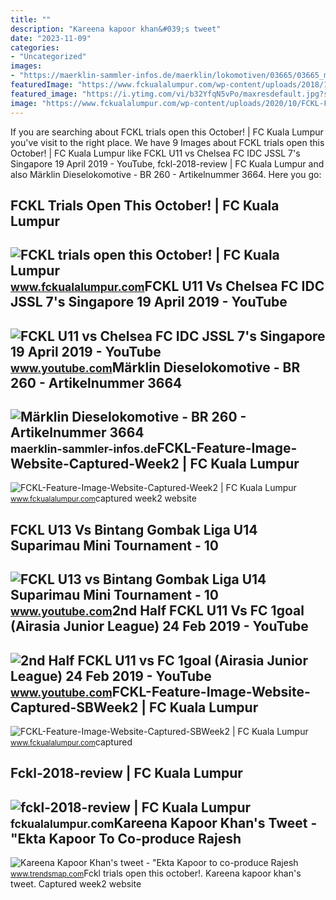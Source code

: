 ```yaml
---
title: ""
description: "Kareena kapoor khan&#039;s tweet"
date: "2023-11-09"
categories:
- "Uncategorized"
images:
- "https://maerklin-sammler-infos.de/maerklin/lokomotiven/03665/03665_m_o.jpg"
featuredImage: "https://www.fckualalumpur.com/wp-content/uploads/2018/12/fckl-2018-review-1024x683.jpg"
featured_image: "https://i.ytimg.com/vi/b32YfqN5vPo/maxresdefault.jpg?sqp=-oaymwEmCIAKENAF8quKqQMa8AEB-AHUBoAC4AOKAgwIABABGEkgZShBMA8=&amp;rs=AOn4CLA1NpzDlPqa3pHGn2G5rNjMb3mEUg"
image: "https://www.fckualalumpur.com/wp-content/uploads/2020/10/FCKL-Feature-Image-Website-Captured-SBWeek2.jpg"
---
```


If you are searching about FCKL trials open this October! | FC Kuala Lumpur you've visit to the right place. We have 9 Images about FCKL trials open this October! | FC Kuala Lumpur like FCKL U11 vs Chelsea FC IDC JSSL 7's Singapore 19 April 2019 - YouTube, fckl-2018-review | FC Kuala Lumpur and also Märklin Dieselokomotive - BR 260 - Artikelnummer 3664. Here you go:

FCKL Trials Open This October! | FC Kuala Lumpur
------------------------------------------------

 ![FCKL trials open this October! | FC Kuala Lumpur](https://www.fckualalumpur.com/wp-content/uploads/2021/10/FCKL-trials-1200fb-1024x538.jpg) <small>www.fckualalumpur.com</small>FCKL U11 Vs Chelsea FC IDC JSSL 7's Singapore 19 April 2019 - YouTube
---------------------------------------------------------------------

 ![FCKL U11 vs Chelsea FC IDC JSSL 7's Singapore 19 April 2019 - YouTube](https://i.ytimg.com/vi/DYCriKv_rbQ/maxresdefault.jpg) <small>www.youtube.com</small>Märklin Dieselokomotive - BR 260 - Artikelnummer 3664
-----------------------------------------------------

 ![Märklin Dieselokomotive - BR 260 - Artikelnummer 3664](https://maerklin-sammler-infos.de/maerklin/lokomotiven/03665/03665_m_o.jpg) <small>maerklin-sammler-infos.de</small>FCKL-Feature-Image-Website-Captured-Week2 | FC Kuala Lumpur
-----------------------------------------------------------

 ![FCKL-Feature-Image-Website-Captured-Week2 | FC Kuala Lumpur](https://www.fckualalumpur.com/wp-content/uploads/2020/09/FCKL-Feature-Image-Website-Captured-Week2.jpg) <small>www.fckualalumpur.com</small>captured week2 website

FCKL U13 Vs Bintang Gombak Liga U14 Suparimau Mini Tournament - 10
------------------------------------------------------------------

 ![FCKL U13 vs Bintang Gombak Liga U14 Suparimau Mini Tournament - 10](https://i.ytimg.com/vi/b32YfqN5vPo/maxresdefault.jpg?sqp=-oaymwEmCIAKENAF8quKqQMa8AEB-AHUBoAC4AOKAgwIABABGEkgZShBMA8=&rs=AOn4CLA1NpzDlPqa3pHGn2G5rNjMb3mEUg) <small>www.youtube.com</small>2nd Half FCKL U11 Vs FC 1goal (Airasia Junior League) 24 Feb 2019 - YouTube
---------------------------------------------------------------------------

 ![2nd Half FCKL U11 vs FC 1goal (Airasia Junior League) 24 Feb 2019 - YouTube](https://i.ytimg.com/vi/w5jtbZBwoCk/maxresdefault.jpg) <small>www.youtube.com</small>FCKL-Feature-Image-Website-Captured-SBWeek2 | FC Kuala Lumpur
-------------------------------------------------------------

 ![FCKL-Feature-Image-Website-Captured-SBWeek2 | FC Kuala Lumpur](https://www.fckualalumpur.com/wp-content/uploads/2020/10/FCKL-Feature-Image-Website-Captured-SBWeek2.jpg) <small>www.fckualalumpur.com</small>captured

Fckl-2018-review | FC Kuala Lumpur
----------------------------------

 ![fckl-2018-review | FC Kuala Lumpur](https://www.fckualalumpur.com/wp-content/uploads/2018/12/fckl-2018-review-1024x683.jpg) <small>fckualalumpur.com</small>Kareena Kapoor Khan's Tweet - "Ekta Kapoor To Co-produce Rajesh
---------------------------------------------------------------

 ![Kareena Kapoor Khan's tweet - "Ekta Kapoor to co-produce Rajesh](https://pbs.twimg.com/media/Fcyada8X0AANSFu.jpg) <small>www.trendsmap.com</small>Fckl trials open this october!. Kareena kapoor khan's tweet. Captured week2 website
